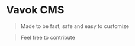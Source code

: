 
<a href="https://vavok.net"><img src="http://www.vavok.net/themes/web_vavok2/images/logo-small.png" alt="" /></a>

# Vavok CMS

> Made to be fast, safe and easy to customize

> Feel free to contribute
